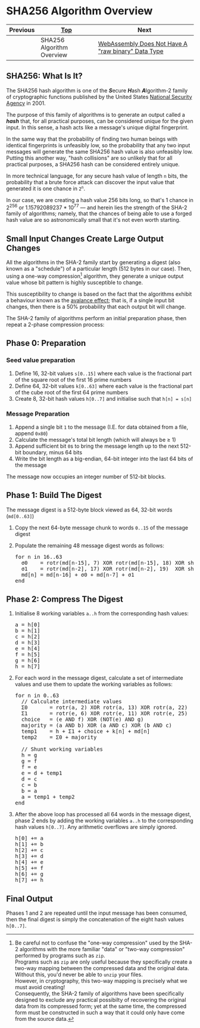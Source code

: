 # SHA256 Algorithm Overview

| Previous | [Top](/chriswhealy/sha256-webassembly) | Next
|---|---|---
| | SHA256 Algorithm Overview | [WebAssembly Does Not Have A "raw binary" Data Type](/chriswhealy/sha256/endianness/)

## SHA256: What Is It?

The SHA256 hash algorithm is one of the ***S***ecure ***H***ash ***A***lgorithm-2 family of cryptographic functions published by the United States [National Security Agency](https://en.wikipedia.org/wiki/National_Security_Agency) in 2001.

The purpose of this family of algorithms is to generate an output called a ***hash*** that, for all practical purposes, can be considered unique for the given input.
In this sense, a hash acts like a message's unique digital fingerprint.

In the same way that the probability of finding two human beings with identical fingerprints is unfeasibly low, so the probability that any two input messages will generate the same SHA256 hash value is also unfeasibly low.
Putting this another way, "hash collisions" are so unlikely that for all practical purposes, a SHA256 hash can be considered entirely unique.

In more technical language, for any secure hash value of length `n` bits, the probability that a brute force attack can discover the input value that generated it is one chance in <code>2<sup>n</sup></code>.

In our case, we are creating a hash value 256 bits long, so that's 1 chance in 2<sup>256</sup> or 1.15792089237 * 10<sup>77</sup> &mdash; and herein lies the strength of the SHA-2 family of algorithms; namely, that the chances of being able to use a forged hash value are so astronomically small that it's not even worth starting.

## Small Input Changes Create Large Output Changes

All the algorithms in the SHA-2 family start by generating a digest (also known as a "schedule") of a particular length (512 bytes in our case).
Then, using a one-way compression[^1] algorithm, they generate a unique output value whose bit pattern is highly susceptible to change.

This susceptibility to change is based on the fact that the algorithms exhibit a behaviour known as the [avalance effect](https://en.wikipedia.org/wiki/Avalanche_effect); that is, if a single input bit changes, then there is a 50% probability that each output bit will change.

The SHA-2 family of algorithms perform an initial preparation phase, then repeat a 2-phase compression process:

## Phase 0: Preparation

### Seed value preparation

1. Define 16, 32-bit values `s[0..15]` where each value is the fractional part of the square root of the first 16 prime numbers
1. Define 64, 32-bit values `k[0..63]` where each value is the fractional part of the cube root of the first 64 prime numbers
1. Create 8, 32-bit hash values `h[0..7]` and initialise such that `h[n] = s[n]`

### Message Preparation

1. Append a single bit `1` to the message (I.E. for data obtained from a file, append `0x80`)
1. Calculate the message's total bit length (which will always be &ge; 1)
1. Append sufficient bit `0`s to bring the message length up to the next 512-bit boundary, minus 64 bits
1. Write the bit length as a big-endian, 64-bit integer into the last 64 bits of the message

The message now occupies an integer number of 512-bit blocks.

## Phase 1: Build The Digest

The message digest is a 512-byte block viewed as 64, 32-bit words (`md[0..63]`)

1. Copy the next 64-byte message chunk to words `0..15` of the message digest
1. Populate the remaining 48 message digest words as follows:

   <pre>
   for n in 16..63
     &sigma;0    = rotr(md[n-15], 7) XOR rotr(md[n-15], 18) XOR shr(md[n-15], 3)
     &sigma;1    = rotr(md[n-2], 17) XOR rotr(md[n-2], 19)  XOR shr(md[n-2], 10)
     md[n] = md[n-16] + &sigma;0 + md[n-7] + &sigma;1
   end
   </pre>

## Phase 2: Compress The Digest

1. Initialise 8 working variables `a..h` from the corresponding hash values:

   <pre>
   a = h[0]
   b = h[1]
   c = h[2]
   d = h[3]
   e = h[4]
   f = h[5]
   g = h[6]
   h = h[7]
   </pre>

2. For each word in the message digest, calculate a set of intermediate values and use them to update the working variables as follows:

   <pre>
   for n in 0..63
     // Calculate intermediate values
     &Sigma;0       = rotr(a, 2) XOR rotr(a, 13) XOR rotr(a, 22)
     &Sigma;1       = rotr(e, 6) XOR rotr(e, 11) XOR rotr(e, 25)
     choice   = (e AND f) XOR (NOT(e) AND g)
     majority = (a AND b) XOR (a AND c) XOR (b AND c)
     temp1    = h + &Sigma;1 + choice + k[n] + md[n]
     temp2    = &Sigma;0 + majority

     // Shunt working variables
     h = g
     g = f
     f = e
     e = d + temp1
     d = c
     c = b
     b = a
     a = temp1 + temp2
   end
   </pre>

3. After the above loop has processed all 64 words in the message digest, phase 2 ends by adding the working variables `a..h` to the corresponding hash values `h[0..7]`.
Any arithmetic overflows are simply ignored.

   <pre>
   h[0] += a
   h[1] += b
   h[2] += c
   h[3] += d
   h[4] += e
   h[5] += f
   h[6] += g
   h[7] += h
   </pre>

## Final Output

Phases 1 and 2 are repeated until the input message has been consumed, then the final digest is simply the concatenation of the eight hash values `h[0..7]`.


[^1]: Be careful not to confuse the "one-way compression" used by the SHA-2 algorithms with the more familiar "data" or "two-way compression" performed by programs such as `zip`.<br>Programs such as `zip` are only useful because they specifically create a two-way mapping between the compressed data and the original data.  Without this, you'd never be able to `unzip` your files.<br>However, in cryptography, this two-way mapping is precisely what we must avoid creating!<br>Consequently, the SHA-2 family of algorithms have been specifically designed to exclude any practical possibilty of recovering the original data from its compressed form; yet at the same time, the compressed form must be constructed in such a way that it could only have come from the source data.
